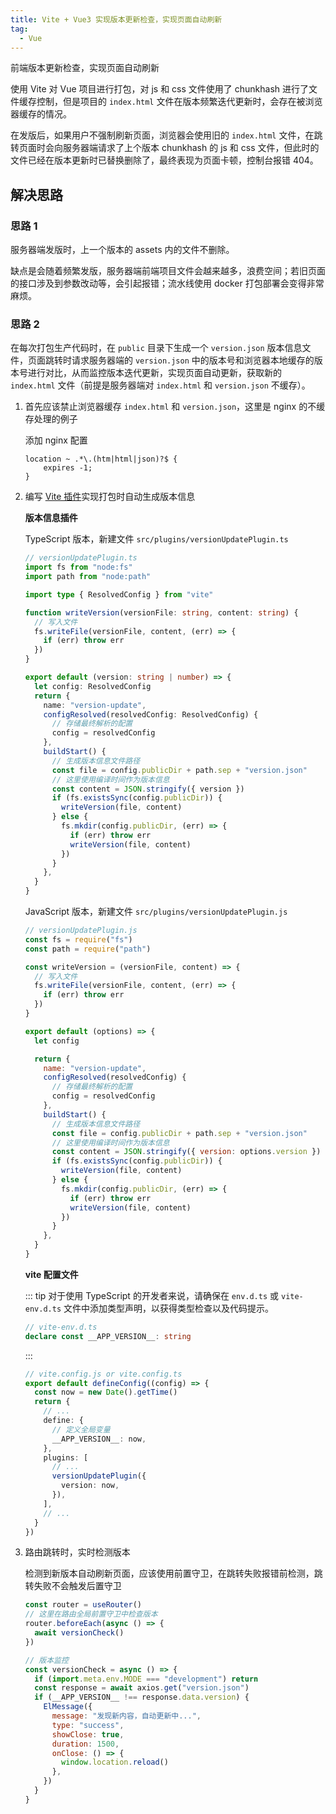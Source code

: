 ```yaml
---
title: Vite + Vue3 实现版本更新检查，实现页面自动刷新
tag:
  - Vue
---
```


前端版本更新检查，实现页面自动刷新

<!-- more -->

使用 Vite 对 Vue 项目进行打包，对 js 和 css 文件使用了 chunkhash 进行了文件缓存控制，但是项目的 `index.html` 文件在版本频繁迭代更新时，会存在被浏览器缓存的情况。

在发版后，如果用户不强制刷新页面，浏览器会使用旧的 `index.html` 文件，在跳转页面时会向服务器端请求了上个版本 chunkhash 的 js 和 css 文件，但此时的文件已经在版本更新时已替换删除了，最终表现为页面卡顿，控制台报错 404。

## 解决思路

### 思路 1

服务器端发版时，上一个版本的 assets 内的文件不删除。

缺点是会随着频繁发版，服务器端前端项目文件会越来越多，浪费空间；若旧页面的接口涉及到参数改动等，会引起报错；流水线使用 docker 打包部署会变得非常麻烦。

### 思路 2

在每次打包生产代码时，在 `public` 目录下生成一个 `version.json` 版本信息文件，页面跳转时请求服务器端的 `version.json` 中的版本号和浏览器本地缓存的版本号进行对比，从而监控版本迭代更新，实现页面自动更新，获取新的 `index.html` 文件（前提是服务器端对 `index.html` 和 `version.json` 不缓存）。

1. 首先应该禁止浏览器缓存 `index.html` 和 `version.json`，这里是 nginx 的不缓存处理的例子

   添加 nginx 配置

   ```nginx
   location ~ .*\.(htm|html|json)?$ {
       expires -1;
   }
   ```

2. 编写 [Vite 插件](https://vitejs.cn/guide/api-plugin.html)实现打包时自动生成版本信息

   **版本信息插件**

   TypeScript 版本，新建文件 `src/plugins/versionUpdatePlugin.ts`

   ```typescript
   // versionUpdatePlugin.ts
   import fs from "node:fs"
   import path from "node:path"

   import type { ResolvedConfig } from "vite"

   function writeVersion(versionFile: string, content: string) {
     // 写入文件
     fs.writeFile(versionFile, content, (err) => {
       if (err) throw err
     })
   }

   export default (version: string | number) => {
     let config: ResolvedConfig
     return {
       name: "version-update",
       configResolved(resolvedConfig: ResolvedConfig) {
         // 存储最终解析的配置
         config = resolvedConfig
       },
       buildStart() {
         // 生成版本信息文件路径
         const file = config.publicDir + path.sep + "version.json"
         // 这里使用编译时间作为版本信息
         const content = JSON.stringify({ version })
         if (fs.existsSync(config.publicDir)) {
           writeVersion(file, content)
         } else {
           fs.mkdir(config.publicDir, (err) => {
             if (err) throw err
             writeVersion(file, content)
           })
         }
       },
     }
   }
   ```

   JavaScript 版本，新建文件 `src/plugins/versionUpdatePlugin.js`

   ```javascript
   // versionUpdatePlugin.js
   const fs = require("fs")
   const path = require("path")

   const writeVersion = (versionFile, content) => {
     // 写入文件
     fs.writeFile(versionFile, content, (err) => {
       if (err) throw err
     })
   }

   export default (options) => {
     let config

     return {
       name: "version-update",
       configResolved(resolvedConfig) {
         // 存储最终解析的配置
         config = resolvedConfig
       },
       buildStart() {
         // 生成版本信息文件路径
         const file = config.publicDir + path.sep + "version.json"
         // 这里使用编译时间作为版本信息
         const content = JSON.stringify({ version: options.version })
         if (fs.existsSync(config.publicDir)) {
           writeVersion(file, content)
         } else {
           fs.mkdir(config.publicDir, (err) => {
             if (err) throw err
             writeVersion(file, content)
           })
         }
       },
     }
   }
   ```

   **vite 配置文件**

   ::: tip
   对于使用 TypeScript 的开发者来说，请确保在 `env.d.ts` 或 `vite-env.d.ts` 文件中添加类型声明，以获得类型检查以及代码提示。

   ```typescript
   // vite-env.d.ts
   declare const __APP_VERSION__: string
   ```

   :::

   ```typescript
   // vite.config.js or vite.config.ts
   export default defineConfig((config) => {
     const now = new Date().getTime()
     return {
       // ...
       define: {
         // 定义全局变量
         __APP_VERSION__: now,
       },
       plugins: [
         // ...
         versionUpdatePlugin({
           version: now,
         }),
       ],
       // ...
     }
   })
   ```

3. 路由跳转时，实时检测版本

   检测到新版本自动刷新页面，应该使用前置守卫，在跳转失败报错前检测，跳转失败不会触发后置守卫

   ```javascript
   const router = useRouter()
   // 这里在路由全局前置守卫中检查版本
   router.beforeEach(async () => {
     await versionCheck()
   })

   // 版本监控
   const versionCheck = async () => {
     if (import.meta.env.MODE === "development") return
     const response = await axios.get("version.json")
     if (__APP_VERSION__ !== response.data.version) {
       ElMessage({
         message: "发现新内容，自动更新中...",
         type: "success",
         showClose: true,
         duration: 1500,
         onClose: () => {
           window.location.reload()
         },
       })
     }
   }
   ```
